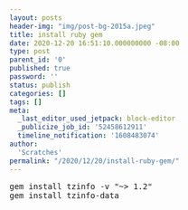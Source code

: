 ```yaml
---
layout: posts
header-img: "img/post-bg-2015a.jpeg"
title: install ruby gem
date: 2020-12-20 16:51:10.000000000 -08:00
type: post
parent_id: '0'
published: true
password: ''
status: publish
categories: []
tags: []
meta:
  _last_editor_used_jetpack: block-editor
  _publicize_job_id: '52458612911'
  timeline_notification: '1608483074'
author:
  'Scratches'
permalink: "/2020/12/20/install-ruby-gem/"
---
```

<pre>
gem install tzinfo -v "~&gt; 1.2"
gem install tzinfo-data
</pre>
